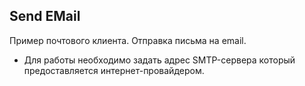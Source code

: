 ## Send EMail
Пример почтового клиента. Отправка письма на email.

* Для работы необходимо задать адрес SMTP-сервера который предоставляется интернет-провайдером.
